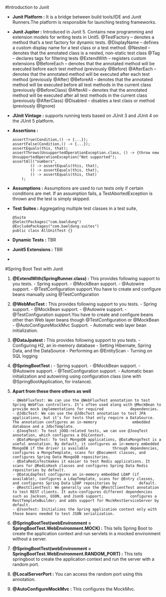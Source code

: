 

#Introduction to Junit


- **Junit Platform :** It is a bridge between build tools/IDE and Junit Runners.The platform is responsible for launching testing frameworks.

- **Junit Jupiter :** Introduced in Junit 5. Contains new programming and extension models for writing tests in Unit5.
	@TestFactory – denotes a method that’s a test factory for dynamic tests.
	@DisplayName – defines a custom display name for a test class or a test method.
	@Nested – denotes that the annotated class is a nested, non-static test class
	@Tag – declares tags for filtering tests
	@ExtendWith – registers custom extensions
	@BeforeEach – denotes that the annotated method will be executed before each test method (previously @Before)
	@AfterEach – denotes that the annotated method will be executed after each test method (previously @After)
	@BeforeAll – denotes that the annotated method will be executed before all test methods in the current class (previously @BeforeClass)
	@AfterAll – denotes that the annotated method will be executed after all test methods in the current class (previously @AfterClass)
	@Disabled – disables a test class or method (previously @Ignore)

- **JUnit Vintage :** supports running tests based on JUnit 3 and JUnit 4 on the JUnit 5 platform.
- **Assertions :**
	```
	assertTrue(Condition,() -> {...});
	assertFalse(Condition,() -> {...});
	assertEquals(this, that);
	assertThrows(UnsupportedOperationException.class, () -> {throw new UnsupportedOperationException("Not supported");
	assertAll("numbers",
         	() -> assertEquals(this, that),
         	() -> assertEquals(this, that),
         	() -> assertEquals(this, that)
     	);
	```
- **Assumptions :** Assumptions are used to run tests only if certain conditions are met. If an assumption fails, a TestAbortedException is thrown and the test is simply skipped.
- **Test Suites :** Aggregating multiple test classes in a test suite,
	```
	@Suite
	@SelectPackages("com.baeldung")
	@ExcludePackages("com.baeldung.suites")
	public class AllUnitTest {}
	```
- **Dynamic Tests :** TBR
- **Junit5 Extensions :** TBR
- 



#Spring Boot Test with Junit


1. 	**@ExtendWith(SpringRunner.class) :** This provides following support to you tests.
		- Spring support.
		- @MockBean support.
		- @Autowire support.
		- @TestConfiguration support.You have to create and configure beans manually using  @TestConfiguration

2.	**@WebMvcTest :** This provides following support to you tests. 
		- Spring support.
		- @MockBean support.
		- @Autowire support.
		- @TestConfiguration support.You have to create and configure beans other than Web layer beans though  @TestConfiguration or @MockBean
		- @AutoConfigureMockMvc Support.
		- Automatic web layer bean initialization.

3.	**@DataJpatest :** This provides following support to you tests.
		- Configuring H2, an in-memory database
		- Setting Hibernate, Spring Data, and the DataSource
		- Performing an @EntityScan
		- Turning on SQL logging

4. 	**@SpringBootTest :**
		- Spring support.
		- @MockBean support.
		- @Autowire support.
		- @TestConfiguration support.
		- Automatic bean initialization and autowiring using configuration class (one with @SpringBootApplication, for 	instance).

5. 	**Apart from these there others as well**
	
		- @WebFluxTest: We can use the @WebFluxTest annotation to test Spring WebFlux controllers. It’s often used along with @MockBean to provide mock implementations for required 			dependencies.
		- @JdbcTest: We can use the @JdbcTest annotation to test JPA applications, but it’s for tests that only require a DataSource. The annotation configures an in-memory 				embedded database and a JdbcTemplate.
		- @JooqTest: To test jOOQ-related tests, we can use @JooqTest annotation, which configures a DSLContext.
		- @DataMongoTest: To test MongoDB applications, @DataMongoTest is a useful annotation. By default, it configures an in-memory embedded MongoDB if the driver is available 			through dependencies, configures a MongoTemplate, scans for @Document classes, and configures Spring Data MongoDB repositories.
		- @DataRedisTestmakes it easier to test Redis applications. It scans for @RedisHash classes and configures Spring Data Redis repositories by default.
		- @DataLdapTest configures an in-memory embedded LDAP (if available), configures a LdapTemplate, scans for @Entry classes, and configures Spring Data LDAP repositories by 			default.
		- @RestClientTest: We generally use the @RestClientTest annotation to test REST clients. It auto-configures different dependencies such as Jackson, GSON, and Jsonb support; 			configures a RestTemplateBuilder; and adds support for MockRestServiceServer by default.
		- @JsonTest: Initializes the Spring application context only with those beans needed to test JSON serialization.
		

6. 	**@SpringBootTest(webEnvironment = SpringBootTest.WebEnvironment.MOCK) :** This tells Spring Boot to create the application context and run servlets in a mocked environment without a 	server.

7.	**@SpringBootTest(webEnvironment = SpringBootTest.WebEnvironment.RANDOM_PORT) :** This tells springboot to create the application context and run the server with a random port.

8. 	**@LocalServerPort :** You can access the random port using this annotation.

9. 	**@AutoConfigureMockMvc :** This configures the MockMvc.
























